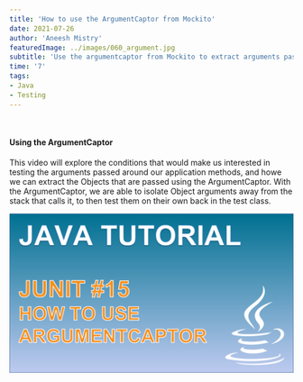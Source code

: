 ```yaml
---
title: 'How to use the ArgumentCaptor from Mockito'
date: 2021-07-26
author: 'Aneesh Mistry'
featuredImage: ../images/060_argument.jpg
subtitle: 'Use the argumentcaptor from Mockito to extract arguments passed within a method call to later test upon.'
time: '7'
tags:
- Java
- Testing
---
```


<br>
<h4>Using the ArgumentCaptor</h4>
<p>
This video will explore the conditions that would make us interested in testing the arguments passed around our application methods, and howe we can extract the Objects that are passed using the ArgumentCaptor. 
With the ArgumentCaptor, we are able to isolate Object arguments away from the stack that calls it, to then test them on their own back in the test class. 

[![YouTube video link](../images/060_argument.jpg)](https://youtu.be/fQMRWvgoaCw )
</p>